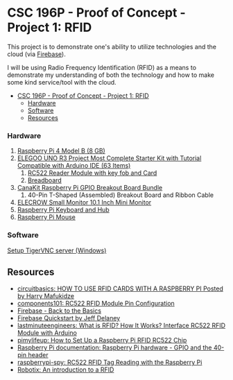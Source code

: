 # CSC 196P - Proof of Concept - Project 1: RFID

This project is to demonstrate one's ability to utilize technologies and the
cloud (via [Firebase](https://firebase.google.com/)).

I will be using Radio Frequency Identification (RFID) as a means to demonstrate
my understanding of both the technology and how to make some kind service/tool
with the cloud.

- [CSC 196P - Proof of Concept - Project 1: RFID](#csc-196p---proof-of-concept---project-1-rfid)
    - [Hardware](#hardware)
    - [Software](#software)
  - [Resources](#resources)

### Hardware

1. [Raspberry Pi 4 Model B (8 GB)](https://www.raspberrypi.com/products/raspberry-pi-4-model-b/specifications/)
2. [ELEGOO UNO R3 Project Most Complete Starter Kit with Tutorial Compatible with Arduino IDE (63 Items)](https://www.amazon.com/gp/product/B01CZTLHGE/ref=ppx_yo_dt_b_search_asin_title?ie=UTF8&psc=1)
   1. [RC522 Reader Module with key fob and Card](https://www.amazon.com/SunFounder-Mifare-Reader-Arduino-Raspberry/dp/B07KGBJ9VG)
   2. [Breadboard](https://www.amazon.com/BB830-Solderless-Plug-BreadBoard-tie-Points/dp/B0040Z4QN8/ref=sr_1_1?crid=RA8UZ60586KY&dib=eyJ2IjoiMSJ9.iQcZZ-eAyQqEzQo4dHwB32MKalyzq4GZaioeVOzl7FJR0t6rDtX-aVJZudcf06LDI59FSTAdFAhLYDKOrMYKQ9myWkpLrDWU2HmKNkX0bJ8.P97ZdzIGA00xynAeSRNYlgWSAy39nUhXqaU-VnmzAYM&dib_tag=se&keywords=BB830+Breadboard&qid=1711091655&refinements=p_72%3A1248921011&rnid=1248919011&s=industrial&sprefix=bb830+breadboard%2Caps%2C255&sr=1-1)
3. [CanaKit Raspberry Pi GPIO Breakout Board Bundle](https://www.canakit.com/raspberry-pi-gpio-breakout-bundle.html)
   1. 40-Pin T-Shaped (Assembled) Breakout Board and Ribbon Cable
4. [ELECROW Small Monitor 10.1 Inch Mini Monitor](https://www.amazon.com/gp/product/B076GZVCP2/ref=ppx_yo_dt_b_search_asin_title?ie=UTF8&psc=1)
5. [Raspberry Pi Keyboard and Hub](https://www.raspberrypi.com/products/raspberry-pi-keyboard-and-hub/)
6. [Raspberry Pi Mouse](https://www.raspberrypi.com/products/raspberry-pi-mouse/)

### Software

[Setup TigerVNC server (Windows)](https://github.com/TigerVNC/tigervnc/wiki/Setup-TigerVNC-server-%28Windows%29)

## Resources

- [circuitbasics: HOW TO USE RFID CARDS WITH A RASPBERRY PI Posted by Harry Mafukidze](https://www.circuitbasics.com/what-is-an-rfid-reader-writer/)
- [components101: RC522 RFID Module Pin Configuration](https://components101.com/wireless/rc522-rfid-module)
- [Firebase - Back to the Basics](https://www.youtube.com/watch?v=q5J5ho7YUhA&ab_channel=Fireship)
- [Firebase Quickstart by Jeff Delaney](https://fireship.io/lessons/firebase-quickstart/)
- [lastminuteengineers: What is RFID? How It Works? Interface RC522 RFID Module with Arduino](https://lastminuteengineers.com/how-rfid-works-rc522-arduino-tutorial/)
- [pimylifeup: How to Set Up a Raspberry Pi RFID RC522 Chip](https://pimylifeup.com/raspberry-pi-rfid-rc522/)
- [Raspberry Pi documentation: Raspberry Pi hardware - GPIO and the 40-pin header](https://www.raspberrypi.com/documentation/computers/raspberry-pi.html)
- [raspberrypi-spy: RC522 RFID Tag Reading with the Raspberry Pi](https://www.raspberrypi-spy.co.uk/2018/02/rc522-rfid-tag-read-raspberry-pi/)
- [Robotix: An introduction to a RFID](https://www.robotix.in/tutorial/auto/RFID/)
